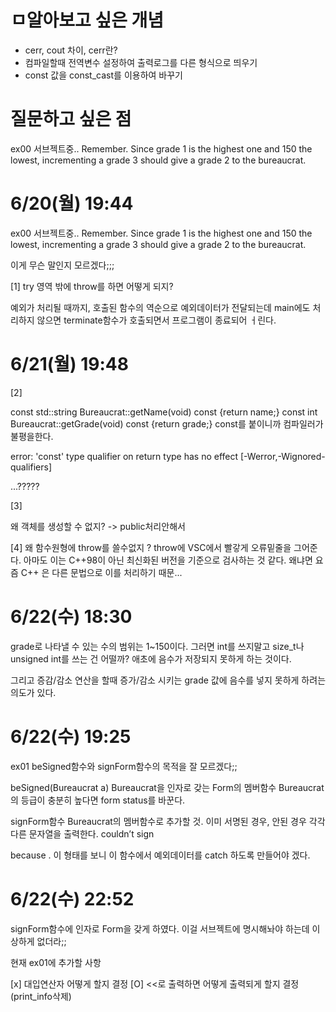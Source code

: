 # ㅁ알아보고 싶은 개념

- cerr, cout 차이, cerr란?
- 컴파일할때 전역변수 설정하여 출력로그를 다른 형식으로 띄우기
- const 값을 const_cast<T>를 이용하여 바꾸기

# 질문하고 싶은 점

ex00 서브젝트중..
Remember. Since grade 1 is the highest one and 150 the lowest, incrementing a grade 3 should give a grade 2 to the bureaucrat.

# 6/20(월) 19:44

ex00 서브젝트중..
Remember. Since grade 1 is the highest one and 150 the lowest, incrementing a grade 3 should give a grade 2 to the bureaucrat.

이게 무슨 말인지 모르겠다;;;


[1]
try 영역 밖에 throw를 하면 어떻게 되지?

예외가 처리될 때까지, 호출된 함수의 역순으로 예외데이터가 전달되는데
main에도 처리하지 않으면 terminate함수가 호출되면서 프로그램이 종료되어 ㅓ린다.

# 6/21(월) 19:48

[2]

const std::string Bureaucrat::getName(void) const {return name;}
const int Bureaucrat::getGrade(void) const {return grade;}
const를 붙이니까 컴파일러가 불평을한다.

error: 'const' type qualifier on return type has no effect [-Werror,-Wignored-qualifiers]

...?????

[3]

왜 객체를 생성할 수 없지? -> public처리안해서

[4] 왜 함수원형에 throw를 쓸수없지 ?
throw에 VSC에서 빨갛게 오류밑줄을 그어준다. 아마도 이는 C++98이 아닌 최신화된 버전을
기준으로 검사하는 것 같다. 왜냐면 요즘 C++ 은 다른 문법으로 이를 처리하기 때문...

# 6/22(수) 18:30

grade로 나타낼 수 있는 수의 범위는 1~150이다.
그러면 int를 쓰지말고 size_t나 unsigned int를 쓰는 건 어떨까?
애초에 음수가 저장되지 못하게 하는 것이다.

그리고 증감/감소 연산을 할때 증가/감소 시키는 grade 값에 음수를 넣지 못하게 하려는 의도가 있다.

# 6/22(수) 19:25

ex01 beSigned함수와 signForm함수의 목적을 잘 모르겠다;;

beSigned(Bureaucrat a)
	Bureaucrat을 인자로 갖는 Form의 멤버함수
	Bureaucrat의 등급이 충분히 높다면 form status를 바꾼다.

signForm함수
	Bureaucrat의 멤버함수로 추가할 것.
	이미 서명된 경우, 안된 경우 각각 다른 문자열을 출력한다.
	<bureaucrat> couldn’t sign <form> because <reason>.
	이 형태를 보니 이 함수에서 예외데이터를 catch 하도록 만들어야 겠다.

# 6/22(수) 22:52

signForm함수에 인자로 Form을 갖게 하였다.
이걸 서브젝트에 명시해놔야 하는데 이상하게 없더라;;

현재 ex01에 추가할 사항

[x] 대입연산자 어떻게 할지 결정
[O] <<로 출력하면 어떻게 출력되게 할지 결정(print_info삭제)
